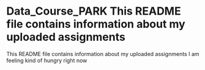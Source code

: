# Data_Course_PARK This README file contains information about my uploaded assignments
This README file contains information about my uploaded assignments
I am feeling kind of hungry right now